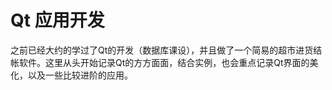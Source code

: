 # Qt 应用开发

之前已经大约的学过了Qt的开发（数据库课设），并且做了一个简易的超市进货结帐软件。这里从头开始记录Qt的方方面面，结合实例，也会重点记录Qt界面的美化，以及一些比较进阶的应用。
